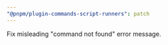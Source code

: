 ```yaml
---
"@pnpm/plugin-commands-script-runners": patch
---
```


Fix misleading "command not found" error message.
